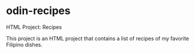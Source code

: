 # odin-recipes
HTML Project: Recipes

This project is an HTML project that contains a list of recipes of my favorite Filipino dishes.